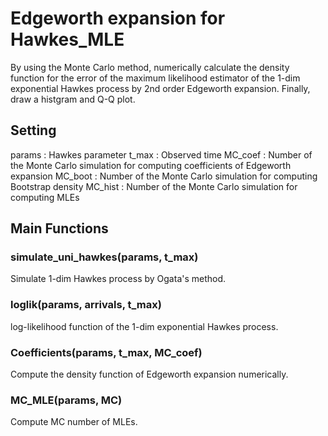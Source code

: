 # Edgeworth expansion for Hawkes_MLE
By using the Monte Carlo method, numerically calculate the density function for the error of the maximum likelihood estimator of the 1-dim exponential Hawkes process by 2nd order Edgeworth expansion.
Finally, draw a histgram and Q-Q plot.

## Setting
params  : Hawkes parameter
t_max : Observed time
MC_coef : Number of the Monte Carlo simulation for computing coefficients of Edgeworth expansion
MC_boot : Number of the Monte Carlo simulation for computing Bootstrap density
MC_hist : Number of the Monte Carlo simulation for computing MLEs

## Main Functions
### simulate_uni_hawkes(params, t_max)
Simulate 1-dim Hawkes process by Ogata's method.

### loglik(params, arrivals, t_max)
log-likelihood function of the 1-dim exponential Hawkes process.

### Coefficients(params, t_max, MC_coef)
Compute the density function of Edgeworth expansion numerically.

### MC_MLE(params, MC)
Compute MC number of MLEs.
